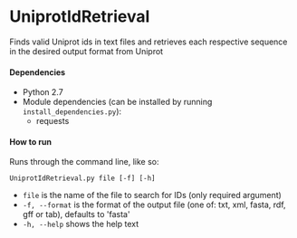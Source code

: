 # UniprotIdRetrieval
Finds valid Uniprot ids in text files and retrieves each respective sequence in the desired output format from Uniprot

#### Dependencies
* Python 2.7
* Module dependencies (can be installed by running `install_dependencies.py`):
  * requests

#### How to run
Runs through the command line, like so:

`UniprotIdRetrieval.py file [-f] [-h]`
	
* `file` is the name of the file to search for IDs (only required argument)
* `-f, --format` is the format of the output file (one of: txt, xml, fasta, rdf, gff or tab), defaults to 'fasta'
* `-h, --help` shows the help text
